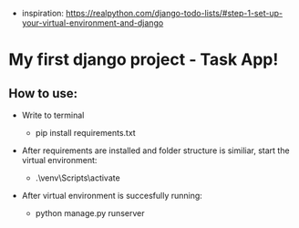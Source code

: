 - inspiration: https://realpython.com/django-todo-lists/#step-1-set-up-your-virtual-environment-and-django

# My first django project - Task App!

## How to use:
- Write to terminal 
    - pip install requirements.txt

- After requirements are installed and folder structure is similiar, start the virtual environment:
    - .\venv\Scripts\activate

- After virtual environment is succesfully running:
    - python manage.py runserver
